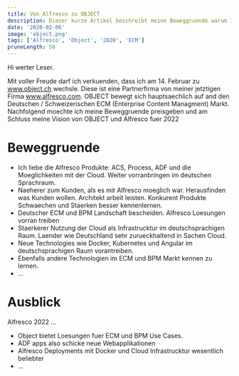 ```yaml
---
title: Von Alfresco zu OBJECT
description: Dieser kurze Artikel beschreibt meine Beweggruende warum ich nach OBJECT gewechselt bin 
date: '2020-02-06'
image: 'object.png'
tags: ['Alfresco', 'Object', '2020', 'ECM']
pruneLength: 50
---
```


Hi werter Leser.

Mit voller Freude darf ich verkuenden, dass ich am 14. Februar zu www.object.ch wechsle. Diese ist eine Partnerfirma von meiner jetztigen Firma www.alfresco.com. OBJECT bewegt sich hauptsaechlich auf and den Deutschen / Schweizerischen ECM (Enterprise Content Managment) Markt. Nachfolgend moechte ich meine Beweggruende preisgeben und am Schluss meine Vision von OBJECT und Alfresco fuer 2022

# Beweggruende
* Ich liebe die Alfresco Produkte: ACS, Process, ADF und die Moeglichkeiten mit der Cloud. Weiter vorranbringen im deutschen Sprachraum.
* Naeherer zum Kunden, als es mit Alfresco moeglich war. Herausfinden was Kunden wollen. Architekt arbeit leisten. Konkurent Produkte Schwaechen und Staerken besser kennenlernen.
* Deutscher ECM und BPM Landschaft bescheiden. Alfresco Loesungen vorran treiben
* Staerkerer Nutzung der Cloud als Infrastrucktur im deutschsprachigen Raum. Laender wie Deutschland sehr zurueckhaltend in Sachen Cloud.
* Neue Technologies wie Docker, Kubernetes und Angular im deutschsprachigen Raum vorantreiben.
* Ebenfalls andere Technologien im ECM und BPM Markt kennen zu lernen.
* ...

# Ausblick
Alfresco 2022 ...
* Object bietet Loesungen fuer ECM und BPM Use Cases.
* ADF apps also schicke neue Webapplikationen
* Alfresco Deployments mit Docker und Cloud Infrastrucktur wesentlich beliebter
* ...